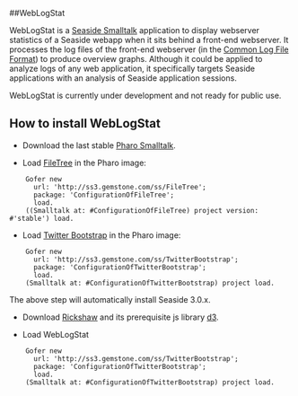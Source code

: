 ##WebLogStat

WebLogStat is a [Seaside Smalltalk](http://www.seaside.st) application to display webserver statistics of a Seaside webapp
when it sits behind a front-end webserver. It processes the log files of the front-end webserver 
(in the [Common Log File Format](http://en.wikipedia.org/wiki/Common_Log_Format)) to produce overview graphs.
Although it could be applied to analyze logs of any web application, it specifically targets Seaside applications with an
analysis of Seaside application sessions.

WebLogStat is currently under development and not ready for public use.

## How to install WebLogStat

* Download the last stable [Pharo Smalltalk](http://www.pharo-project.org).

* Load [FileTree](https://github.com/dalehenrich/filetree) in the Pharo image:

```Smalltalk
	Gofer new
      url: 'http://ss3.gemstone.com/ss/FileTree';
      package: 'ConfigurationOfFileTree';
      load.
    ((Smalltalk at: #ConfigurationOfFileTree) project version: #'stable') load.
```

* Load [Twitter Bootstrap](http://twitter.github.com/bootstrap/) in the Pharo image:

```Smalltalk
	Gofer new
      url: 'http://ss3.gemstone.com/ss/TwitterBootstrap';
      package: 'ConfigurationOfTwitterBootstrap';
      load.
    (Smalltalk at: #ConfigurationOfTwitterBootstrap) project load.
```
The above step will automatically install Seaside 3.0.x.

* Download [Rickshaw](http://code.shutterstock.com/rickshaw/) and its prerequisite js library [d3](http://www.d3js.org).

* Load WebLogStat

```Smalltalk
	Gofer new
      url: 'http://ss3.gemstone.com/ss/TwitterBootstrap';
      package: 'ConfigurationOfTwitterBootstrap';
      load.
    (Smalltalk at: #ConfigurationOfTwitterBootstrap) project load.
```

